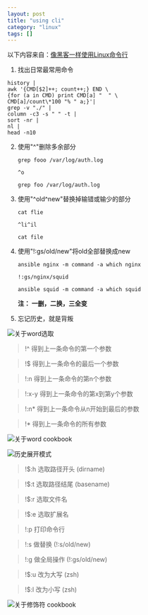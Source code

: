 ```yaml
---
layout: post
title: "using cli"
category: "linux"
tags: []
---
```


<!-- more -->

以下内容来自：[像黑客一样使用Linux命令行][1]

1. 找出日常最常用命令

```
history |
awk '{CMD[$2]++; count++;} END \
{for (a in CMD) print CMD[a] "  " \
CMD[a]/count\*100 "% " a;}'|
grep -v "./" |
column -c3 -s " " -t |
sort -nr |
nl |
head -n10
```

2. 使用"^"删除多余部分

	`grep fooo /var/log/auth.log`

	`^o`

	`grep foo /var/log/auth.log`

3. 使用"^old^new"替换掉输错或输少的部分 

	`cat flie`

	`^li^il`

	`cat file`	

4. 使用"!:gs/old/new"将old全部替换成new
	
	`ansible nginx -m command -a which nginx`
	
	`!:gs/nginx/squid`
	
	`ansible squid -m command -a which squid` 

	**注： 一删，二换，三全变**

5. 忘记历史，就是背叛

![关于word选取][4]

> !^  得到上一条命令的第一个参数

> !$  得到上一条命令的最后一个参数

> !:n 得到上一条命令的第n个参数 

> !:x-y 得到上一条命令的第x到第y个参数

> !:n*  得到上一条命令从n开始到最后的参数

> !*  得到上一条命令的所有参数

![关于word cookbook][2]

![历史展开模式][5]

> !$:h 选取路径开头 (dirname)

> !$:t 选取路径结尾 (basename)

> !$:r 选取文件名

> !$:e 选取扩展名

> !:p 打印命令行

> !:s 做替换 (!:s/old/new)

> !:g 做全局操作 (!:gs/old/new)

> !$:u 改为大写 (zsh)

> !$:l 改为小写 (zsh)

![关于修饰符 cookbook][3]







[1]: http://talk.linuxtoy.org/using-cli/#1
[2]: http://7xk6kw.com1.z0.glb.clouddn.com/imgword.png
[3]: http://7xk6kw.com1.z0.glb.clouddn.com/imgmodifier.png
[4]: http://7xk6kw.com1.z0.glb.clouddn.com/imghist-word.png
[5]: http://7xk6kw.com1.z0.glb.clouddn.com/imghist.png

